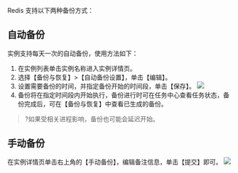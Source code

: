 Redis 支持以下两种备份方式：

## 自动备份
实例支持每天一次的自动备份，使用方法如下：
1. 在实例列表单击实例名称进入实例详情页。
2. 选择【备份与恢复】>【自动备份设置】，单击【编辑】。
2. 设置需要备份的时间，并指定备份开始的时间段，单击【保存】。
![](https://main.qcloudimg.com/raw/f52113a103a434eb35787febf26e1b26.jpg)
3. 备份将在指定时间段内开始执行，备份进行时可在任务中心查看任务状态，备份完成后，可在【备份与恢复】中查看已生成的备份。
>?如果受相关进程影响，备份也可能会延迟开始。


## 手动备份
在实例详情页单击右上角的【手动备份】，编辑备注信息，单击【提交】即可。
![](https://main.qcloudimg.com/raw/edc31d9ac9e0033ef570db579d3207cc.jpg)



